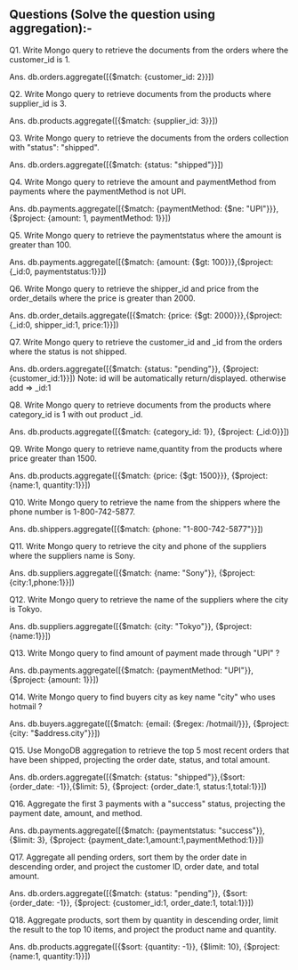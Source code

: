 ## Questions (Solve the question using aggregation):-
Q1.	Write Mongo query to retrieve the documents from the orders where the customer_id is 1.

Ans. db.orders.aggregate([{$match: {customer_id: 2}}])

Q2.	Write Mongo query to retrieve documents from the products where supplier_id is 3.

Ans. db.products.aggregate([{$match: {supplier_id: 3}}])

Q3.	Write Mongo query to retrieve the documents from the orders collection with "status": "shipped".

Ans. db.orders.aggregate([{$match: {status: "shipped"}}])

Q4.	Write Mongo query to retrieve the amount and paymentMethod from payments where the paymentMethod is not UPI.

Ans. db.payments.aggregate([{$match: {paymentMethod: {$ne: "UPI"}}}, {$project: {amount: 1, paymentMethod: 1}}])

Q5.	Write Mongo query to retrieve the paymentstatus where the amount is greater than 100.

Ans. db.payments.aggregate([{$match: {amount: {$gt: 100}}},{$project: {_id:0, paymentstatus:1}}])

Q6.	Write Mongo query to retrieve the shipper_id and price from the order_details where the price is greater than 2000.

Ans.  db.order_details.aggregate([{$match: {price: {$gt: 2000}}},{$project: {_id:0, shipper_id:1, price:1}}])

Q7.	Write Mongo query to retrieve the customer_id and _id from the orders where the status is not shipped.

Ans. db.orders.aggregate([{$match: {status: "pending"}}, {$project: {customer_id:1}}])
		Note: id will be automatically return/displayed.
		otherwise add => _id:1

Q8.	Write Mongo query to retrieve documents from the products where category_id is 1 with out product _id.

Ans. db.products.aggregate([{$match: {category_id: 1}}, {$project: {_id:0}}])

Q9.	Write Mongo query to retrieve name,quantity from the products where price greater than 1500.

Ans. db.products.aggregate([{$match: {price: {$gt: 1500}}}, {$project: {name:1, quantity:1}}])

Q10. Write Mongo query to retrieve the name from the shippers where the phone number is 1-800-742-5877.

Ans. db.shippers.aggregate([{$match: {phone: "1-800-742-5877"}}])

Q11. Write Mongo query to retrieve the city and phone of the suppliers where the suppliers name is Sony.

Ans.  db.suppliers.aggregate([{$match: {name: "Sony"}}, {$project: {city:1,phone:1}}])

Q12. Write Mongo query to retrieve the name of the suppliers where the city is Tokyo.

Ans.  db.suppliers.aggregate([{$match: {city: "Tokyo"}}, {$project: {name:1}}])

Q13. Write Mongo query to find amount of payment made through "UPI" ?

Ans. db.payments.aggregate([{$match: {paymentMethod: "UPI"}}, {$project: {amount: 1}}])

Q14. Write Mongo query to find buyers city as key name "city" who uses hotmail ?

Ans. db.buyers.aggregate([{$match: {email: {$regex: /hotmail/}}}, {$project: {city: "$address.city"}}])

Q15. Use MongoDB aggregation to retrieve the top 5 most recent orders that have been shipped, projecting the order date, status, and total amount.

Ans. db.orders.aggregate([{$match: {status: "shipped"}},{$sort: {order_date: -1}},{$limit: 5}, {$project: {order_date:1, status:1,total:1}}])

Q16. Aggregate the first 3 payments with a "success" status, projecting the payment date, amount, and method.

Ans. db.payments.aggregate([{$match: {paymentstatus: "success"}}, {$limit: 3}, {$project: {payment_date:1,amount:1,paymentMethod:1}}])

Q17. Aggregate all pending orders, sort them by the order date in descending order, and project the customer ID, order date, and total amount.

Ans. db.orders.aggregate([{$match: {status: "pending"}}, {$sort: {order_date: -1}}, {$project: {customer_id:1, order_date:1, total:1}}])

Q18. Aggregate products, sort them by quantity in descending order, limit the result to the top 10 items, and project the product name and quantity.

Ans. db.products.aggregate([{$sort: {quantity: -1}}, {$limit: 10}, {$project: {name:1, quantity:1}}])

